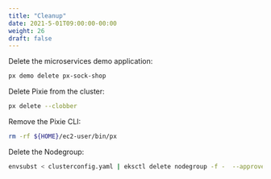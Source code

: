 ```yaml
---
title: "Cleanup"
date: 2021-5-01T09:00:00-00:00
weight: 26
draft: false
---
```


Delete the microservices demo application:
```bash
px demo delete px-sock-shop
```

Delete Pixie from the cluster:
```bash
px delete --clobber
```

Remove the Pixie CLI:
```bash
rm -rf ${HOME}/ec2-user/bin/px
```

Delete the Nodegroup:
```bash
envsubst < clusterconfig.yaml | eksctl delete nodegroup -f -  --approve
```